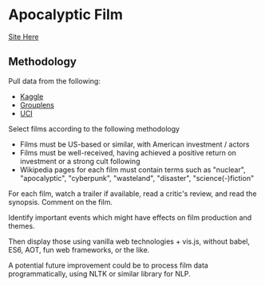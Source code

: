 # Apocalyptic Film

[Site Here](https://apocalyptic-film-phil.herokuapp.com/index.html)


## Methodology

Pull data from the following:
 - [Kaggle](https://www.kaggle.com/tmdb/tmdb-movie-metadata)
 - [Grouplens](https://grouplens.org/datasets/movielens/)
 - [UCI](https://archive.ics.uci.edu/ml/datasets/Movie)

Select films according to the following methodology
 - Films must be US-based or similar, with American investment / actors
 - Films must be well-received, having achieved a positive return on investment or a strong cult following
 - Wikipedia pages for each film must contain terms such as "nuclear", "apocalyptic", "cyberpunk", "wasteland", "disaster", "science(-)fiction"

For each film, watch a trailer if available, read a critic's review, and read the synopsis. Comment on the film.

Identify important events which might have effects on film production and themes.

Then display those using vanilla web technologies + vis.js, without babel, ES6, AOT, fun web frameworks, or the like.

A potential future improvement could be to process film data programmatically, using NLTK or similar library for NLP.


